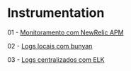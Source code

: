 # Instrumentation

01 - [Monitoramento com NewRelic APM](./src/03-instrumentation/01)

02 - [Logs locais com bunyan](./src/03-instrumentation/02)

03 - [Logs centralizados com ELK](./src/03-instrumentation/03)